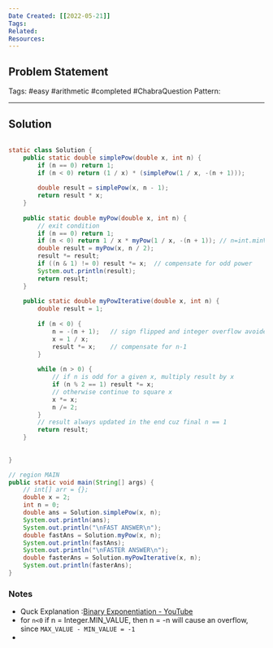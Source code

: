 ```yaml
---
Date Created: [[2022-05-21]]
Tags: 
Related: 
Resources: 
---
```


## Problem Statement


Tags:  #easy #arithmetic #completed #ChabraQuestion 
Pattern: 

---

## Solution
``` java

static class Solution {
	public static double simplePow(double x, int n) {
		if (n == 0) return 1;
		if (n < 0) return (1 / x) * (simplePow(1 / x, -(n + 1)));
		
		double result = simplePow(x, n - 1);
		return result * x;
	}
	
	public static double myPow(double x, int n) {
		// exit condition
		if (n == 0) return 1;
		if (n < 0) return 1 / x * myPow(1 / x, -(n + 1)); // n=int.minVal -> overflow avoided
		double result = myPow(x, n / 2);
		result *= result;
		if ((n & 1) != 0) result *= x;  // compensate for odd power
		System.out.println(result);
		return result;
	}
	
	public static double myPowIterative(double x, int n) {
		double result = 1;
		
		if (n < 0) {
			n = -(n + 1);   // sign flipped and integer overflow avoided
			x = 1 / x;      
			result *= x;    // compensate for n-1
		}
		
		while (n > 0) {
			// if n is odd for a given x, multiply result by x
			if (n % 2 == 1) result *= x;
			// otherwise continue to square x
			x *= x;
			n /= 2;
		}
		// result always updated in the end cuz final n == 1
		return result;
	}
	
	
}

// region MAIN
public static void main(String[] args) {
	// int[] arr = {};
	double x = 2;
	int n = 0;
	double ans = Solution.simplePow(x, n);
	System.out.println(ans);
	System.out.println("\nFAST ANSWER\n");
	double fastAns = Solution.myPow(x, n);
	System.out.println(fastAns);
	System.out.println("\nFASTER ANSWER\n");
	double fasterAns = Solution.myPowIterative(x, n);
	System.out.println(fasterAns);
}

```

### Notes
- Quck Explanation :[Binary Exponentiation - YouTube](https://www.youtube.com/watch?v=L-Wzglnm4dM)
- for `n<0` if n = Integer.MIN_VALUE, then n = -n will cause an overflow, since `MAX_VALUE - MIN_VALUE = -1`
- 

